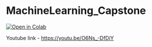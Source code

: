 # MachineLearning_Capstone

[![Open in Colab](https://colab.research.google.com/assets/colab-badge.svg)](https://colab.research.google.com/github/sneha756/MachineLearning_Capstone/blob/main/MachineLearning_Capstone4.ipynb)

Youtube link - https://youtu.be/O6Ns_-DfDiY
